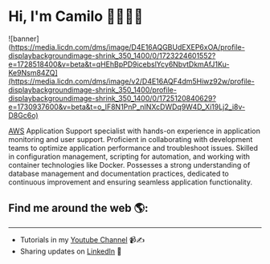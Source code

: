 # Hi, I'm Camilo 👋👨🏻‍💻

![banner](https://media.licdn.com/dms/image/D4E16AQGBUdEXEP6xOA/profile-displaybackgroundimage-shrink_350_1400/0/1723224601552?e=1728518400&v=beta&t=qHEhBpPD9icebslYcy6NbvtDkmAfJ1Ku-Ke9Nsm84ZQ](https://media.licdn.com/dms/image/v2/D4E16AQF4dm5Hiwz92w/profile-displaybackgroundimage-shrink_350_1400/profile-displaybackgroundimage-shrink_350_1400/0/1725120840629?e=1730937600&v=beta&t=o_IF8N1PnP_nINXcDWDq9W4D_Xi19Lj2_i8v-D8Gc6o)

[AWS](https://aws.amazon.com/) Application Support specialist with hands-on experience in application monitoring and user support. Proficient in collaborating with development teams to optimize application performance and troubleshoot issues. Skilled in configuration management, scripting for automation, and working with container technologies like Docker. Possesses a strong understanding of database management and documentation practices, dedicated to continuous improvement and ensuring seamless application functionality.

## Find me around the web 🌎:
---
- Tutorials in my [Youtube Channel](https://www.youtube.com/@camilomoreno10) 📹✍️
- Sharing updates on [LinkedIn](https://www.linkedin.com/in/camp1003/) 💼
<!--
**camilomoreno07/camilomoreno07** is a ✨ _special_ ✨ repository because its `README.md` (this file) appears on your GitHub profile.

Here are some ideas to get you started:

- 🔭 I’m currently working on ...
- 🌱 I’m currently learning ...
- 👯 I’m looking to collaborate on ...
- 🤔 I’m looking for help with ...
- 💬 Ask me about ...
- 📫 How to reach me: ...
- 😄 Pronouns: ...
- ⚡ Fun fact: ...
-->
